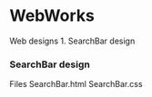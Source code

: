 # WebWorks
   Web designs
         1. SearchBar design
         
         
### SearchBar design
   Files
      SearchBar.html
      SearchBar.css
